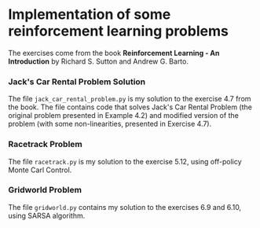 # Implementation of some reinforcement learning problems
The exercises come from the book **Reinforcement Learning - An Introduction** by Richard S. Sutton and Andrew G. Barto.

### Jack's Car Rental Problem Solution

The file `jack_car_rental_problem.py` is my solution to the exercise 4.7 from the book. 
The file contains code that solves Jack's Car Rental Problem (the original problem 
presented in Example 4.2) and modified version of the problem (with some
non-linearities, presented in Exercise 4.7).

### Racetrack Problem

The file `racetrack.py` is my solution to the exercise 5.12, using off-policy Monte Carl Control.


### Gridworld Problem

The file `gridworld.py` contains my solution to the exercises 6.9 and 6.10, using SARSA algorithm.